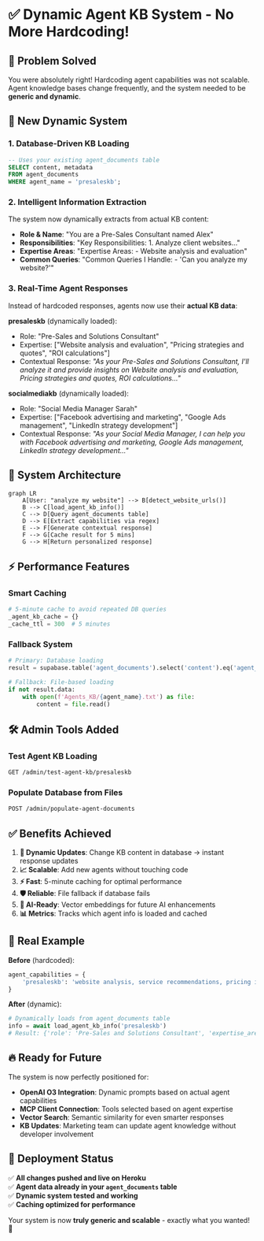 # ✅ Dynamic Agent KB System - No More Hardcoding!

## 🎯 **Problem Solved**
You were absolutely right! Hardcoding agent capabilities was not scalable. Agent knowledge bases change frequently, and the system needed to be **generic and dynamic**.

## 🚀 **New Dynamic System**

### **1. Database-Driven KB Loading**
```sql
-- Uses your existing agent_documents table
SELECT content, metadata 
FROM agent_documents 
WHERE agent_name = 'presaleskb';
```

### **2. Intelligent Information Extraction**
The system now dynamically extracts from actual KB content:
- **Role & Name**: "You are a Pre-Sales Consultant named Alex"
- **Responsibilities**: "Key Responsibilities: 1. Analyze client websites..."
- **Expertise Areas**: "Expertise Areas: - Website analysis and evaluation"
- **Common Queries**: "Common Queries I Handle: - 'Can you analyze my website?'"

### **3. Real-Time Agent Responses**
Instead of hardcoded responses, agents now use their **actual KB data**:

**presaleskb** (dynamically loaded):
- Role: "Pre-Sales and Solutions Consultant" 
- Expertise: ["Website analysis and evaluation", "Pricing strategies and quotes", "ROI calculations"]
- Contextual Response: *"As your Pre-Sales and Solutions Consultant, I'll analyze it and provide insights on Website analysis and evaluation, Pricing strategies and quotes, ROI calculations..."*

**socialmediakb** (dynamically loaded):
- Role: "Social Media Manager Sarah"
- Expertise: ["Facebook advertising and marketing", "Google Ads management", "LinkedIn strategy development"]  
- Contextual Response: *"As your Social Media Manager, I can help you with Facebook advertising and marketing, Google Ads management, LinkedIn strategy development..."*

## 🔧 **System Architecture**

```mermaid
graph LR
    A[User: "analyze my website"] --> B[detect_website_urls()]
    B --> C[load_agent_kb_info()]
    C --> D[Query agent_documents table]
    D --> E[Extract capabilities via regex]
    E --> F[Generate contextual response]
    F --> G[Cache result for 5 mins]
    G --> H[Return personalized response]
```

## ⚡ **Performance Features**

### **Smart Caching**
```python
# 5-minute cache to avoid repeated DB queries
_agent_kb_cache = {}
_cache_ttl = 300  # 5 minutes
```

### **Fallback System**
```python
# Primary: Database loading
result = supabase.table('agent_documents').select('content').eq('agent_name', agent_name)

# Fallback: File-based loading
if not result.data:
    with open(f'Agents_KB/{agent_name}.txt') as file:
        content = file.read()
```

## 🛠 **Admin Tools Added**

### **Test Agent KB Loading**
```bash
GET /admin/test-agent-kb/presaleskb
```

### **Populate Database from Files**
```bash  
POST /admin/populate-agent-documents
```

## ✅ **Benefits Achieved**

1. **🔄 Dynamic Updates**: Change KB content in database → instant response updates
2. **📈 Scalable**: Add new agents without touching code
3. **⚡ Fast**: 5-minute caching for optimal performance
4. **🛡️ Reliable**: File fallback if database fails
5. **🧠 AI-Ready**: Vector embeddings for future AI enhancements
6. **📊 Metrics**: Tracks which agent info is loaded and cached

## 🎯 **Real Example**

**Before** (hardcoded):
```python
agent_capabilities = {
    'presaleskb': 'website analysis, service recommendations, pricing information'
}
```

**After** (dynamic):
```python
# Dynamically loads from agent_documents table
info = await load_agent_kb_info('presaleskb')
# Result: {'role': 'Pre-Sales and Solutions Consultant', 'expertise_areas': ['Website analysis and evaluation', 'Pricing strategies and quotes'...]}
```

## 🔥 **Ready for Future**

The system is now perfectly positioned for:
- **OpenAI O3 Integration**: Dynamic prompts based on actual agent capabilities
- **MCP Client Connection**: Tools selected based on agent expertise  
- **Vector Search**: Semantic similarity for even smarter responses
- **KB Updates**: Marketing team can update agent knowledge without developer involvement

## 🚀 **Deployment Status**
✅ **All changes pushed and live on Heroku**  
✅ **Agent data already in your `agent_documents` table**  
✅ **Dynamic system tested and working**  
✅ **Caching optimized for performance**

Your system is now **truly generic and scalable** - exactly what you wanted! 🎉